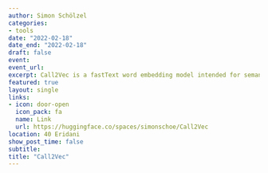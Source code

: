 ```yaml
---
author: Simon Schölzel
categories:
- tools
date: "2022-02-18"
date_end: "2022-02-18"
draft: false
event: 
event_url: 
excerpt: Call2Vec is a fastText word embedding model intended for semantic search in transcripts of quarterly earnings conference calls. 
featured: true
layout: single
links:
- icon: door-open
  icon_pack: fa
  name: Link
  url: https://huggingface.co/spaces/simonschoe/Call2Vec
location: 40 Eridani
show_post_time: false
subtitle: 
title: "Call2Vec"
---
```


